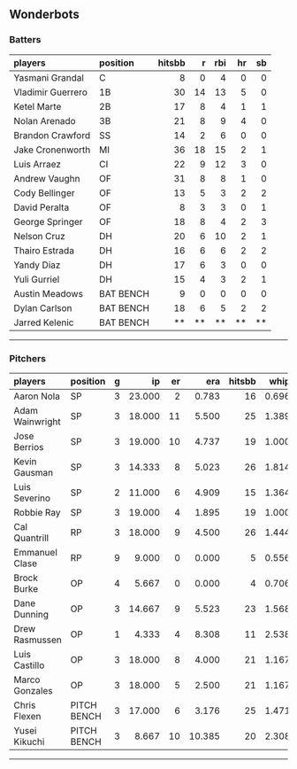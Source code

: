 ## Wonderbots

### Batters

 
|players           |position  | hitsbb|  r| rbi| hr| sb| 
|:-----------------|:---------|------:|--:|---:|--:|--:| 
|Yasmani Grandal   |C         |      8|  0|   4|  0|  0| 
|Vladimir Guerrero |1B        |     30| 14|  13|  5|  0| 
|Ketel Marte       |2B        |     17|  8|   4|  1|  1| 
|Nolan Arenado     |3B        |     21|  8|   9|  4|  0| 
|Brandon Crawford  |SS        |     14|  2|   6|  0|  0| 
|Jake Cronenworth  |MI        |     36| 18|  15|  2|  1| 
|Luis Arraez       |CI        |     22|  9|  12|  3|  0| 
|Andrew Vaughn     |OF        |     31|  8|   8|  1|  0| 
|Cody Bellinger    |OF        |     13|  5|   3|  2|  2| 
|David Peralta     |OF        |      8|  3|   3|  0|  1| 
|George Springer   |OF        |     18|  8|   4|  2|  3| 
|Nelson Cruz       |DH        |     20|  6|  10|  2|  1| 
|Thairo Estrada    |DH        |     16|  6|   6|  2|  2| 
|Yandy Diaz        |DH        |     17|  6|   3|  0|  0| 
|Yuli Gurriel      |DH        |     15|  4|   3|  2|  1| 
|Austin Meadows    |BAT BENCH |      9|  0|   0|  0|  0| 
|Dylan Carlson     |BAT BENCH |     18|  6|   5|  2|  2| 
|Jarred Kelenic    |BAT BENCH |     **| **|  **| **| **| 


* * *

### Pitchers

 
|players         |position    |  g|     ip| er|    era| hitsbb|  whip| so|  w| sv| 
|:---------------|:-----------|--:|------:|--:|------:|------:|-----:|--:|--:|--:| 
|Aaron Nola      |SP          |  3| 23.000|  2|  0.783|     16| 0.696| 20|  1|  0| 
|Adam Wainwright |SP          |  3| 18.000| 11|  5.500|     25| 1.389| 19|  0|  0| 
|Jose Berrios    |SP          |  3| 19.000| 10|  4.737|     19| 1.000| 14|  1|  0| 
|Kevin Gausman   |SP          |  3| 14.333|  8|  5.023|     26| 1.814| 14|  0|  0| 
|Luis Severino   |SP          |  2| 11.000|  6|  4.909|     15| 1.364| 19|  0|  0| 
|Robbie Ray      |SP          |  3| 19.000|  4|  1.895|     19| 1.000| 17|  2|  0| 
|Cal Quantrill   |RP          |  3| 18.000|  9|  4.500|     26| 1.444| 11|  2|  0| 
|Emmanuel Clase  |RP          |  9|  9.000|  0|  0.000|      5| 0.556|  9|  0|  8| 
|Brock Burke     |OP          |  4|  5.667|  0|  0.000|      4| 0.706|  6|  1|  0| 
|Dane Dunning    |OP          |  3| 14.667|  9|  5.523|     23| 1.568|  7|  0|  0| 
|Drew Rasmussen  |OP          |  1|  4.333|  4|  8.308|     11| 2.538|  3|  0|  0| 
|Luis Castillo   |OP          |  3| 18.000|  8|  4.000|     21| 1.167| 15|  0|  0| 
|Marco Gonzales  |OP          |  3| 18.000|  5|  2.500|     21| 1.167|  8|  1|  0| 
|Chris Flexen    |PITCH BENCH |  3| 17.000|  6|  3.176|     25| 1.471| 12|  0|  0| 
|Yusei Kikuchi   |PITCH BENCH |  3|  8.667| 10| 10.385|     20| 2.308| 11|  0|  0| 


* * *


